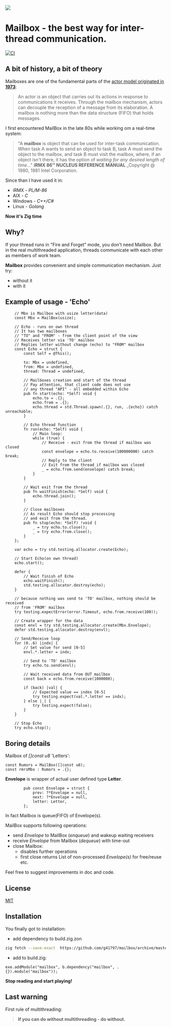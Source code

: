 ![](_logo/mailboxes.png)

# Mailbox - the best way for inter-thread communication.          

[![CI](https://github.com/g41797/yazq/actions/workflows/ci.yml/badge.svg)](https://github.com/g41797/yazq/actions/workflows/ci.yml)

## A bit of history, a bit of theory

Mailboxes are one of the fundamental parts of the [actor model originated in **1973**](https://en.wikipedia.org/wiki/Actor_model): 
> An actor is an object that carries out its actions in response to communications it receives.
> Through the mailbox mechanism, actors can decouple the reception of a message from its elaboration.
> A mailbox is nothing more than the data structure (FIFO) that holds messages.

I first encountered MailBox in the late 80s while working om a real-time system: 
> "A **mailbox** is object that can be used for inter-task
communication. When task A wants to send an object to task B, task A
must send the object to the mailbox, and task B must visit the mailbox,
where, if an object isn't there, it has the option of *waiting for any
desired length of time*..." 
> **iRMX 86™ NUCLEUS REFERENCE MANUAL** _Copyright @ 1980, 1981 Intel Corporation.

Since than I have used it in:
- iRMX      - *PL/M-86*
- AIX       - *C*
- Windows   - *C++/C#*
- Linux     - *Golang*

**Now it's Zig time**

## Why?
If your thread runs in "Fire and Forget" mode, you don't need Mailbox.
But in the real multithreaded application, threads communicate with each other as
members of work team.

**Mailbox** provides convenient and simple communication mechanism.
Just try:
- without it
- with it

## Example of usage - 'Echo' 
```zig
    // Mbx is Mailbox with usize letter(data)
    const Mbx = MailBox(usize);

    // Echo - runs on own thread
    // It has two mailboxes
    // "TO" and "FROM" - from the client point of the view
    // Receives letter via 'TO' mailbox
    // Replies letter without change (echo) to "FROM" mailbox
    const Echo = struct {
        const Self = @This();

        to: Mbx = undefined,
        from: Mbx = undefined,
        thread: Thread = undefined,

        // Mailboxes creation and start of the thread
        // Pay attention, that client code does not use
        // any thread "API" - all embedded within Echo
        pub fn start(echo: *Self) void {
            echo.to = .{};
            echo.from = .{};
            echo.thread = std.Thread.spawn(.{}, run, .{echo}) catch unreachable;
        }

        // Echo thread function
        fn run(echo: *Self) void {
            // Main loop:
            while (true) {
                // Receive - exit from the thread if mailbox was closed
                const envelope = echo.to.receive(100000000) catch break;
                // Reply to the client
                // Exit from the thread if mailbox was closed
                _ = echo.from.send(envelope) catch break;
            }
        }

        // Wait exit from the thread
        pub fn waitFinish(echo: *Self) void {
            echo.thread.join();
        }

        // Close mailboxes
        // As result Echo should stop processing
        // and exit from the thread.
        pub fn stop(echo: *Self) !void {
            _ = try echo.to.close();
            _ = try echo.from.close();
        }
    };

    var echo = try std.testing.allocator.create(Echo);

    // Start Echo(on own thread)
    echo.start();

    defer {
        // Wait finish of Echo
        echo.waitFinish();
        std.testing.allocator.destroy(echo);
    }

    // because nothing was send to 'TO' mailbox, nothing should be received
    // from 'FROM' mailbox
    try testing.expectError(error.Timeout, echo.from.receive(100));

    // Create wrapper for the data
    const envl = try std.testing.allocator.create(Mbx.Envelope);
    defer std.testing.allocator.destroy(envl);

    // Send/Receive loop
    for (0..6) |indx| {
        // Set value for send [0-5]
        envl.*.letter = indx;

        // Send to 'TO' mailbox
        try echo.to.send(envl);

        // Wait received data from OUT mailbox
        const back = echo.from.receive(1000000);

        if (back) |val| {
            // Expected value == index [0-5]
            try testing.expect(val.*.letter == indx);
        } else |_| {
            try testing.expect(false);
        }
    }

    // Stop Echo
    try echo.stop();
```

## Boring details

Mailbox of *[]const u8* 'Letters':
```zig
const Rumors = MailBox([]const u8);
const rmrsMbx : Rumors = .{};
```

**Envelope** is wrapper of actual user defined type **Letter**.
```zig
        pub const Envelope = struct {
            prev: ?*Envelope = null,
            next: ?*Envelope = null,
            letter: Letter,
        };
```
In fact Mailbox is queue(FIFO) of Envelope(s).

MailBox supports following operations:
- send *Envelope* to MailBox (*enqueue*) and wakeup waiting receivers
- receive *Envelope* from Mailbox (*dequeue*) with time-out
- close Mailbox:
  - disables further operations
  - first close returns List of non-processed *Envelope(s)* for free/reuse etc.

Feel free to suggest improvements in doc and code.



## License
[MIT](LICENSE)

## Installation
You finally got to installation:
- add dependency to build.zig.zon
```bash
zig fetch --save-exact  https://github.com/g41797/mailbox/archive/master.tar.gz
```
- add to build.zig:
```zig
exe.addModule("mailbox", b.dependency("mailbox", .{}).module("mailbox"));
```

**Stop reading and start playing!**

## Last warning
First rule of multithreading:
>**If you can do without multithreading - do without.**
 




